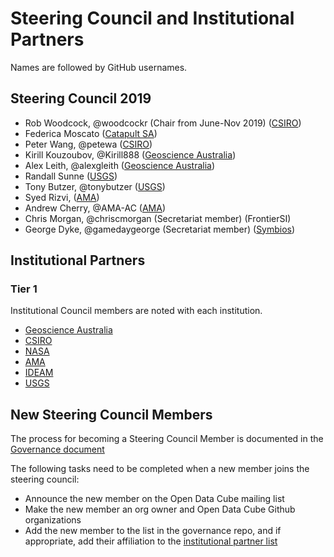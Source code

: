 # Steering Council and Institutional Partners

Names are followed by GitHub usernames.

## Steering Council 2019

- Rob Woodcock, @woodcockr (Chair from June-Nov 2019) ([CSIRO](https://www.csiro.au/))
- Federica Moscato ([Catapult SA](https://sa.catapult.org.uk/))
- Peter Wang, @petewa ([CSIRO](https://www.csiro.au/))
- Kirill Kouzoubov, @Kirill888 ([Geoscience Australia](http://www.ga.gov.au/))
- Alex Leith, @alexgleith ([Geoscience Australia](http://www.ga.gov.au/))
- Randall Sunne ([USGS](https://www.usgs.gov/))
- Tony Butzer, @tonybutzer ([USGS](https://www.usgs.gov/))
- Syed Rizvi, ([AMA](http://www.ama-inc.com/))
- Andrew Cherry, @AMA-AC ([AMA](http://www.ama-inc.com/))
- Chris Morgan, @chriscmorgan (Secretariat member) (FrontierSI)
- George Dyke, @gamedaygeorge (Secretariat member) ([Symbios](http://symbios.space))

## Institutional Partners

### Tier 1

Institutional Council members are noted with each institution.

- [Geoscience Australia](http://www.ga.gov.au/)
- [CSIRO](https://www.csiro.au/)
- [NASA](https://www.nasa.gov/)
- [AMA](http://www.ama-inc.com/)
- [IDEAM](http://www.ideam.gov.co/)
- [USGS](https://www.usgs.gov/)

## New Steering Council Members
The process for becoming a Steering Council Member is documented in the [Governance document](governance.md#council-membership)

The following tasks need to be completed when a new member joins the steering council:
- Announce the new member on the Open Data Cube mailing list
- Make the new member an org owner and Open Data Cube Github organizations
- Add the new member to the list in the governance repo, and if appropriate, add their affiliation to the [institutional partner list](people.md)
